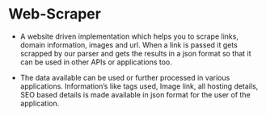 # Web-Scraper

- A website driven implementation which helps you to scrape links, domain information, images and url. When a link is passed it gets scrapped by our parser and gets the results in a json format so that it can be used in other APIs or applications too.

- The data available can be used or further processed in various applications. Information’s like tags used, Image link, all hosting details, SEO based details is made available in json format for the user of the application.
